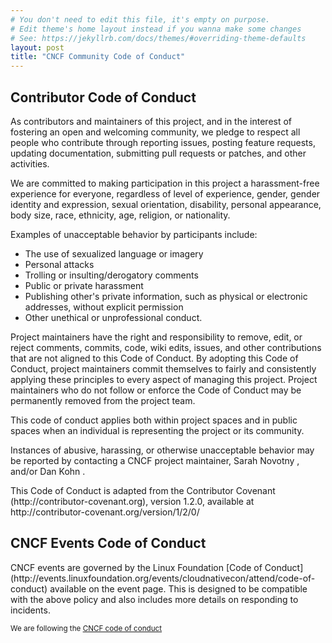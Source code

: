 ```yaml
---
# You don't need to edit this file, it's empty on purpose.
# Edit theme's home layout instead if you wanna make some changes
# See: https://jekyllrb.com/docs/themes/#overriding-theme-defaults
layout: post
title: "CNCF Community Code of Conduct"
---
```


<h2>Contributor Code of Conduct</h2>

<p>As contributors and maintainers of this project, and in the interest of fostering
an open and welcoming community, we pledge to respect all people who contribute
through reporting issues, posting feature requests, updating documentation,
submitting pull requests or patches, and other activities.</p>

<p>We are committed to making participation in this project a harassment-free experience for
everyone, regardless of level of experience, gender, gender identity and expression,
sexual orientation, disability, personal appearance, body size, race, ethnicity, age,
religion, or nationality.</p>

<p>Examples of unacceptable behavior by participants include:</p>

<ul>
    <li>The use of sexualized language or imagery</li>
    <li>Personal attacks</li>
    <li>Trolling or insulting/derogatory comments</li>
    <li>Public or private harassment</li>
    <li>Publishing other's private information, such as physical or electronic addresses,
     without explicit permission</li>
    <li>Other unethical or unprofessional conduct.</li>
</ul>

<p>Project maintainers have the right and responsibility to remove, edit, or reject
comments, commits, code, wiki edits, issues, and other contributions that are not
aligned to this Code of Conduct. By adopting this Code of Conduct, project maintainers
commit themselves to fairly and consistently applying these principles to every aspect
of managing this project. Project maintainers who do not follow or enforce the Code of
Conduct may be permanently removed from the project team.</p>

<p>This code of conduct applies both within project spaces and in public spaces
when an individual is representing the project or its community.</p>

<p>Instances of abusive, harassing, or otherwise unacceptable behavior may be reported by contacting a CNCF project maintainer, Sarah Novotny <sarahnovotny@google.com>, and/or Dan Kohn <dan@linuxfoundation.org>.</p>

<p>This Code of Conduct is adapted from the Contributor Covenant
(http://contributor-covenant.org), version 1.2.0, available at
http://contributor-covenant.org/version/1/2/0/</p>

<h2>CNCF Events Code of Conduct</h2>

<p>CNCF events are governed by the Linux Foundation [Code of
Conduct](http://events.linuxfoundation.org/events/cloudnativecon/attend/code-of-conduct)
available on the event page. This is designed to be compatible with the above
policy and also includes more details on responding to incidents.</p>

<small>We are following the <a href="" target="_blank">CNCF code of conduct<a></small>

